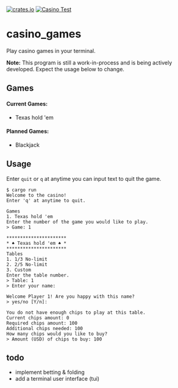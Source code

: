 [![crates.io](https://img.shields.io/crates/v/casino_games.svg)](https://crates.io/crates/casino_games) [![Casino Test](https://github.com/winstonrc/casino/actions/workflows/casino_games.yml/badge.svg?branch=main)](https://github.com/winstonrc/casino/actions/workflows/casino_games.yml)

# casino_games

Play casino games in your terminal.

**Note:** This program is still a work-in-process and is being actively developed. Expect the usage below to change.

## Games

#### Current Games:

- Texas hold 'em

#### Planned Games:

- Blackjack

## Usage

Enter `quit` or `q` at anytime you can input text to quit the game.

```console
$ cargo run
Welcome to the casino!
Enter 'q' at anytime to quit.

Games
1. Texas hold 'em
Enter the number of the game you would like to play.
> Game: 1

**********************
* ♠ Texas hold 'em ♠ *
**********************
Tables
1. 1/3 No-limit
2. 2/5 No-limit
3. Custom
Enter the table number.
> Table: 1
> Enter your name:

Welcome Player 1! Are you happy with this name?
> yes/no [Y/n]:

You do not have enough chips to play at this table.
Current chips amount: 0
Required chips amount: 100
Additional chips needed: 100
How many chips would you like to buy?
> Amount (USD) of chips to buy: 100
```

## todo

- implement betting & folding
- add a terminal user interface (tui)
